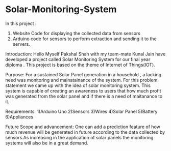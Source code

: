 # Solar-Monitoring-System
In this project :
1) Website Code for displaying the collected data from sensors
2) Arduino code for sensors to perform extraction and sending it to the servers.

Introduction:
Hello Myself Pakshal Shah with my team-mate Kunal Jain have developed a project called Solar Monitoring System for our final year diploma .
This project is based on the theme of Internet of Things(IOT).

Purpose:
For a sustained Solar Panel generation in a household , a lacking need was monitoring and mainatainance of the system. For this problem statement we came up with the idea 
of solar monitoring system. This system is capable of creating an awareness to users that how much profit was generated from the solar panel and if there is a need of 
maitanance to it.

Requirements:
1)Arduino Uno
2)Sensors
3)Wires
4)Solar Panel
5)Battery
6)Appliances

Future Scope and advancement:
One can add a prediction feature of how much revenue will be generated in future according to the data collected by sensors.As increasing in the application of solar panels 
the monitoring systems will also be in a great demand.
